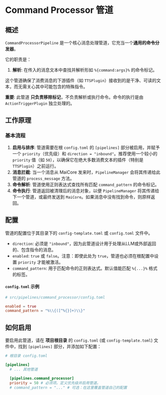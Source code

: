 # Command Processor 管道

## 概述
`CommandProcessorPipeline` 是一个核心消息处理管道，它充当一个**通用的命令分发器**。

它的职责是：
1.  **解析**: 在传入的消息文本中查找并解析形如 `%{command:args}%` 的命令标记。

这个管道确保了消费消息的下游插件（如 `TTSPlugin`）接收到的是干净、可读的文本，而无需关心其中可能包含的特殊指令。

**重要**: 此管道 **只负责移除标记**，不负责解析或执行命令。命令的执行是由 `ActionTriggerPlugin` 独立处理的。

## 工作原理

### 基本流程
1.  **启用与排序**: 管道需要在根 `config.toml` 的 `[pipelines]` 部分被启用，并赋予一个 `priority`（优先级）和 `direction = "inbound"`。推荐使用一个较小的 `priority` 值（如 `50`），以确保它在绝大多数消费文本的插件（特别是 `TTSPlugin`）之前运行。
2.  **消息拦截**: 当一个消息从 MaiCore 发来时，`PipelineManager` 会将其传递给此管道的 `process_message` 方法。
3.  **命令解析**: 管道使用正则表达式查找所有匹配 `command_pattern` 的命令标记。
4.  **命令执行**: 管道返回被清理后的消息对象，以便 `PipelineManager` 将其传递给下一个管道，或最终发送到 `MaiCore`。如果消息中没有找到命令，则原样返回。

## 配置

管道的配置位于其目录下的 `config-template.toml` 或 `config.toml` 文件中。

- `direction`: 必须是 `"inbound"`，因为此管道设计用于处理从LLM或外部返回的、包含指令的消息。
- `enabled`: `true` 或 `false`。注意：即使此处为 `true`，管道也必须在根配置中设置 `priority` 才能被激活。
- `command_pattern`: 用于匹配命令的正则表达式。默认值能匹配 `%{...}%` 格式的标签。

#### `config.toml` 示例
```toml
# src/pipelines/command_processor/config.toml

enabled = true
command_pattern = "%\\{([^%{}]+)\\}"
```

## 如何启用

要启用此管道，请在 **项目根目录** 的 `config.toml` (或 `config-template.toml`) 文件中，找到 `[pipelines]` 部分，并添加如下配置：

```toml
# 根目录 config.toml

[pipelines]
  # ... 其他管道

  [pipelines.command_processor]
  priority = 50 # 必须项。定义优先级并启用管道。
  # command_pattern = "..." # 可选：在这里覆盖管道自己的配置
``` 